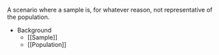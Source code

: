 A scenario where a sample is, for whatever reason, not representative of the population.

- Background
	- [[Sample]]
	- [[Population]]